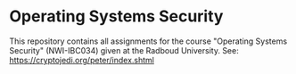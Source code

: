 # Operating Systems Security

This repository contains all assignments for the course "Operating Systems Security" (NWI-IBC034) given at the Radboud University. See: https://cryptojedi.org/peter/index.shtml

